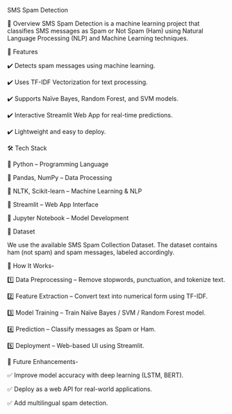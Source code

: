 SMS Spam Detection

🚀 Overview
SMS Spam Detection is a machine learning project that classifies SMS messages as Spam or Not Spam (Ham) using Natural Language Processing (NLP) and Machine Learning techniques.


🚀 Features

✔️ Detects spam messages using machine learning.

✔️ Uses TF-IDF Vectorization for text processing.

✔️ Supports Naïve Bayes, Random Forest, and SVM models.

✔️ Interactive Streamlit Web App for real-time predictions.

✔️ Lightweight and easy to deploy.


🛠️ Tech Stack

🔹 Python – Programming Language

🔹 Pandas, NumPy – Data Processing

🔹 NLTK, Scikit-learn – Machine Learning & NLP

🔹 Streamlit – Web App Interface

🔹 Jupyter Notebook – Model Development


📂 Dataset

We use the available SMS Spam Collection Dataset. The dataset contains ham (not spam) and spam messages, labeled accordingly.


🎯 How It Works-

1️⃣ Data Preprocessing – Remove stopwords, punctuation, and tokenize text.

2️⃣ Feature Extraction – Convert text into numerical form using TF-IDF.

3️⃣ Model Training – Train Naïve Bayes / SVM / Random Forest model.

4️⃣ Prediction – Classify messages as Spam or Ham.

5️⃣ Deployment – Web-based UI using Streamlit.


🔮 Future Enhancements-

✅ Improve model accuracy with deep learning (LSTM, BERT).

✅ Deploy as a web API for real-world applications.

✅ Add multilingual spam detection.








